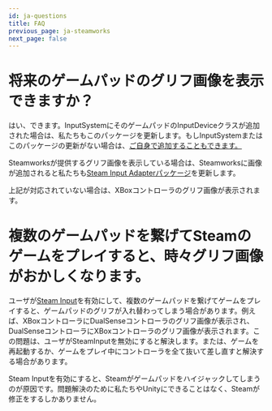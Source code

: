 ```yaml
---
id: ja-questions
title: FAQ
previous_page: ja-steamworks
next_page: false
---
```


# 将来のゲームパッドのグリフ画像を表示できますか？
はい、できます。InputSystemにそのゲームパッドのInputDeviceクラスが追加された場合は、私たちもこのパッケージを更新します。もしInputSystemまたはこのパッケージの更新がない場合は、[ご自身で追加することもできます。](custom-device)

Steamworksが提供するグリフ画像を表示している場合は、Steamworksに画像が追加されると私たちも[Steam Input Adapterパッケージ](https://github.com/eviltwo/UnitySteamInputAdapter)を更新します。

上記が対応されていない場合は、XBoxコントローラのグリフ画像が表示されます。

# 複数のゲームパッドを繋げてSteamのゲームをプレイすると、時々グリフ画像がおかしくなります。
ユーザが[Steam Input](https://partner.steamgames.com/doc/features/steam_controller/getting_started_for_players)を有効にして、複数のゲームパッドを繋げてゲームをプレイすると、ゲームパッドのグリフが入れ替わってしまう場合があります。例えば、XBoxコントローラにDualSenseコントローラのグリフ画像が表示され、DualSenseコントローラにXBoxコントローラのグリフ画像が表示されます。この問題は、ユーザがSteamInputを無効にすると解決します。または、ゲームを再起動するか、ゲームをプレイ中にコントローラを全て抜いて差し直すと解決する場合があります。

Steam Inputを有効にすると、Steamがゲームパッドをハイジャックしてしまうのが原因です。問題解決のために私たちやUnityにできることはなく、Steamが修正をするしかありません。
